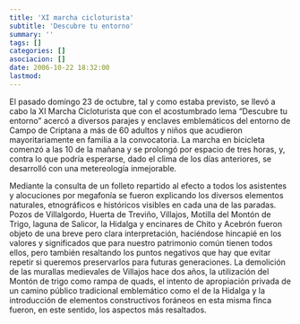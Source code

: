 ```yaml
---
title: 'XI marcha cicloturista'
subtitle: 'Descubre tu entorno'
summary: ''
tags: []
categories: []
asociacion: []
date: 2006-10-22 18:32:00
lastmod:
---
```


El pasado domingo 23 de octubre, tal y como estaba previsto, se llevó a cabo la XI Marcha Cicloturista que con el acostumbrado lema “Descubre tu entorno” acercó a diversos parajes y enclaves emblemáticos del entorno de Campo de Criptana a más de 60 adultos y niños que acudieron mayoritariamente en familia a la convocatoria.
La marcha en bicicleta comenzó a las 10 de la mañana y se prolongó por espacio de tres horas, y, contra lo que podría esperarse, dado el clima de los días anteriores, se desarrolló con una metereología inmejorable. 

Mediante la consulta de un folleto repartido al efecto a todos los asistentes y alocuciones por megafonía se fueron explicando los diversos elementos naturales, etnográficos e históricos visibles en cada una de las paradas. Pozos de Villalgordo, Huerta de Treviño, Villajos, Motilla del Montón de Trigo, laguna de Salicor, la Hidalga y encinares de Chito y Acebrón fueron objeto de una breve pero clara interpretación, haciéndose hincapié en los valores y significados que para nuestro patrimonio común tienen todos ellos, pero también resaltando los puntos negativos que hay que evitar repetir si queremos preservarlos para futuras generaciones. La demolición de las murallas medievales de Villajos hace dos años, la utilización del Montón de trigo como rampa de quads, el intento de apropiación privada de un camino público tradicional emblemático como el de la Hidalga y la introducción de elementos constructivos foráneos en esta misma finca fueron, en este sentido, los aspectos más resaltados.

